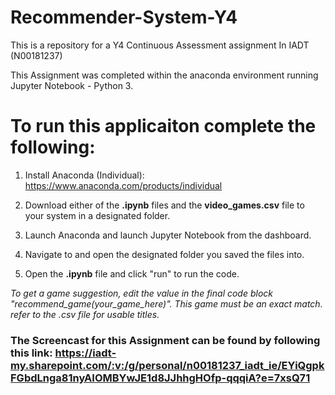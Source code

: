 # Recommender-System-Y4
This is a repository for a Y4 Continuous Assessment assignment In IADT (N00181237)

This Assignment was completed within the anaconda environment running Jupyter Notebook - Python 3. 

# To run this applicaiton complete the following:

1. Install Anaconda (Individual): https://www.anaconda.com/products/individual

2. Download either of the **.ipynb** files and the **video_games.csv** file to your system in a designated folder. 

3. Launch Anaconda and launch Jupyter Notebook from the dashboard. 

5. Navigate to and open the designated folder you saved the files into. 

6. Open the **.ipynb** file and click "run" to run the code.
 
_To get a game suggestion, edit the value in the final code block "recommend_game(your_game_here)". This game must be an exact match. 
refer to the .csv file for usable titles._


### The Screencast for this Assignment can be found by following this link: https://iadt-my.sharepoint.com/:v:/g/personal/n00181237_iadt_ie/EYiQgpkFGbdLnga81nyAIOMBYwJE1d8JJhhgHOfp-qqqiA?e=7xsQ71
